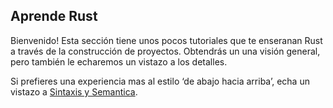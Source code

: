 ## Aprende Rust

Bienvenido! Esta sección tiene unos pocos tutoriales que te enseranan Rust a través de la construcción de proyectos. Obtendrás un una visión general, pero también le echaremos un vistazo a los detalles.

Si prefieres una experiencia mas al estilo ‘de abajo hacia arriba’, echa un vistazo a [Sintaxis y Semantica][ss].

[ss]: syntax-and-semantics.html
